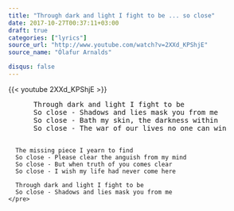 ```yaml
---
title: "Through dark and light I fight to be ... so close"
date: 2017-10-27T00:37:11+03:00
draft: true
categories: ["lyrics"]
source_url: "http://www.youtube.com/watch?v=2XXd_KPShjE"
source_name: "Ólafur Arnalds"

disqus: false
---
```


<div class="row">
  <div class="col-6">
    {{< youtube 2XXd_KPShjE >}}
  </div>
</div>

<!--more-->

<div class="row">
  <div class="col-6">
    <pre>
      Through dark and light I fight to be
      So close - Shadows and lies mask you from me
      So close - Bath my skin, the darkness within
      So close - The war of our lives no one can win

      The missing piece I yearn to find
      So close - Please clear the anguish from my mind
      So close - But when truth of you comes clear
      So close - I wish my life had never come here

      Through dark and light I fight to be
      So close - Shadows and lies mask you from me
    </pre>
  </div>
</div>
